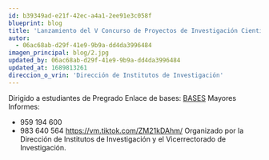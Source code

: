 ```yaml
---
id: b39349ad-e21f-42ec-a4a1-2ee91e3c058f
blueprint: blog
title: 'Lanzamiento del V Concurso de Proyectos de Investigación Científica y Tecnológica Financiados con Fondos de Canon, Sobrecanon y Regalías Mineras'
autor:
  - 06ac68ab-d29f-41e9-9b9a-dd4da3996484
imagen_principal: blog/2.jpg
updated_by: 06ac68ab-d29f-41e9-9b9a-dd4da3996484
updated_at: 1689813261
direccion_o_vrin: 'Dirección de Institutos de Investigación'
---
```

Dirigido a estudiantes de Pregrado
Enlace de bases: [BASES](https://drive.google.com/file/d/166K914j1vkAYfRzqFq0SEHeTK7Imeicx/view?fbclid=IwAR1FIaV7lSRW31QeOcxf6dzv5Z8s-UVFFy0zzZ0QxIRY2AYx7JyEdiE0cUo)
Mayores Informes:
- 959 194 600
- 983 640 564
https://vm.tiktok.com/ZM21kDAhm/
Organizado por la Dirección de Institutos de Investigación y el Vicerrectorado de Investigación.
